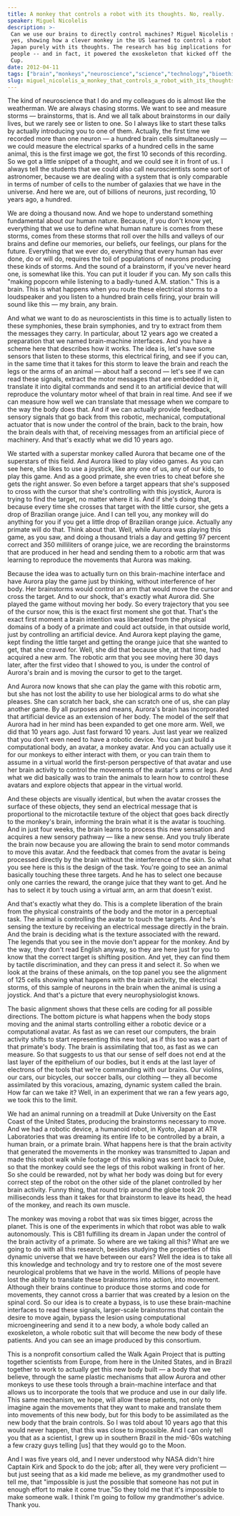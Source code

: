 ```yaml
---
title: A monkey that controls a robot with its thoughts. No, really.
speaker: Miguel Nicolelis
description: >-
 Can we use our brains to directly control machines? Miguel Nicolelis suggests
 yes, showing how a clever monkey in the US learned to control a robot arm in
 Japan purely with its thoughts. The research has big implications for quadraplegic
 people -- and in fact, it powered the exoskeleton that kicked off the 2014 World
 Cup.
date: 2012-04-11
tags: ["brain","monkeys","neuroscience","science","technology","bioethics","mind","primates","biotech","cognitive-science","prosthetics","design","disability","innovation","engineering","programming","invention","robots","bionics"]
slug: miguel_nicolelis_a_monkey_that_controls_a_robot_with_its_thoughts_no_really
---
```


The kind of neuroscience that I do and my colleagues do is almost like the weatherman. We
are always chasing storms. We want to see and measure storms — brainstorms, that is. And
we all talk about brainstorms in our daily lives, but we rarely see or listen to one. So I
always like to start these talks by actually introducing you to one of them. Actually, the
first time we recorded more than one neuron — a hundred brain cells simultaneously — we
could measure the electrical sparks of a hundred cells in the same animal, this is the
first image we got, the first 10 seconds of this recording. So we got a little snippet of
a thought, and we could see it in front of us. I always tell the students that we could
also call neuroscientists some sort of astronomer, because we are dealing with a system
that is only comparable in terms of number of cells to the number of galaxies that we have
in the universe. And here we are, out of billions of neurons, just recording, 10 years
ago, a hundred.

We are doing a thousand now. And we hope to understand something fundamental about our
human nature. Because, if you don't know yet, everything that we use to define what human
nature is comes from these storms, comes from these storms that roll over the hills and
valleys of our brains and define our memories, our beliefs, our feelings, our plans for
the future. Everything that we ever do, everything that every human has ever done, do or
will do, requires the toil of populations of neurons producing these kinds of storms. And
the sound of a brainstorm, if you've never heard one, is somewhat like this. You can put
it louder if you can. My son calls this "making popcorn while listening to a badly-tuned
A.M. station." This is a brain. This is what happens when you route these electrical
storms to a loudspeaker and you listen to a hundred brain cells firing, your brain will
sound like this — my brain, any brain.

And what we want to do as neuroscientists in this time is to actually listen to these
symphonies, these brain symphonies, and try to extract from them the messages they
carry. In particular, about 12 years ago we created a preparation that we named
brain-machine interfaces. And you have a scheme here that describes how it works. The idea
is, let's have some sensors that listen to these storms, this electrical firing, and see
if you can, in the same time that it takes for this storm to leave the brain and reach the
legs or the arms of an animal — about half a second — let's see if we can read these
signals, extract the motor messages that are embedded in it, translate it into digital
commands and send it to an artificial device that will reproduce the voluntary motor wheel
of that brain in real time. And see if we can measure how well we can translate that
message when we compare to the way the body does that. And if we can actually provide
feedback, sensory signals that go back from this robotic, mechanical, computational
actuator that is now under the control of the brain, back to the brain, how the brain
deals with that, of receiving messages from an artificial piece of machinery. And that's
exactly what we did 10 years ago.

We started with a superstar monkey called Aurora that became one of the superstars of this
field. And Aurora liked to play video games. As you can see here, she likes to use a
joystick, like any one of us, any of our kids, to play this game. And as a good primate,
she even tries to cheat before she gets the right answer. So even before a target appears
that she's supposed to cross with the cursor that she's controlling with this joystick,
Aurora is trying to find the target, no matter where it is. And if she's doing that,
because every time she crosses that target with the little cursor, she gets a drop of
Brazilian orange juice. And I can tell you, any monkey will do anything for you if you get
a little drop of Brazilian orange juice. Actually any primate will do that. Think about
that. Well, while Aurora was playing this game, as you saw, and doing a thousand trials a
day and getting 97 percent correct and 350 milliliters of orange juice, we are recording
the brainstorms that are produced in her head and sending them to a robotic arm that was
learning to reproduce the movements that Aurora was making.

Because the idea was to actually turn on this brain-machine interface and have Aurora play
the game just by thinking, without interference of her body. Her brainstorms would control
an arm that would move the cursor and cross the target. And to our shock, that's exactly
what Aurora did. She played the game without moving her body. So every trajectory that you
see of the cursor now, this is the exact first moment she got that. That's the exact first
moment a brain intention was liberated from the physical domains of a body of a primate
and could act outside, in that outside world, just by controlling an artificial device.
And Aurora kept playing the game, kept finding the little target and getting the orange
juice that she wanted to get, that she craved for. Well, she did that because she, at that
time, had acquired a new arm. The robotic arm that you see moving here 30 days later,
after the first video that I showed to you, is under the control of Aurora's brain and is
moving the cursor to get to the target.

And Aurora now knows that she can play the game with this robotic arm, but she has not
lost the ability to use her biological arms to do what she pleases. She can scratch her
back, she can scratch one of us, she can play another game. By all purposes and means,
Aurora's brain has incorporated that artificial device as an extension of her body. The
model of the self that Aurora had in her mind has been expanded to get one more arm. Well,
we did that 10 years ago. Just fast forward 10 years. Just last year we realized that you
don't even need to have a robotic device. You can just build a computational body, an
avatar, a monkey avatar. And you can actually use it for our monkeys to either interact
with them, or you can train them to assume in a virtual world the first-person perspective
of that avatar and use her brain activity to control the movements of the avatar's arms or
legs. And what we did basically was to train the animals to learn how to control these
avatars and explore objects that appear in the virtual world.

And these objects are visually identical, but when the avatar crosses the surface of these
objects, they send an electrical message that is proportional to the microtactile texture
of the object that goes back directly to the monkey's brain, informing the brain what it
is the avatar is touching. And in just four weeks, the brain learns to process this new
sensation and acquires a new sensory pathway — like a new sense. And you truly liberate
the brain now because you are allowing the brain to send motor commands to move this
avatar. And the feedback that comes from the avatar is being processed directly by the
brain without the interference of the skin. So what you see here is this is the design of
the task. You're going to see an animal basically touching these three targets. And he has
to select one because only one carries the reward, the orange juice that they want to get.
And he has to select it by touch using a virtual arm, an arm that doesn't
exist.

And that's exactly what they do. This is a complete liberation of the brain from the
physical constraints of the body and the motor in a perceptual task. The animal is
controlling the avatar to touch the targets. And he's sensing the texture by receiving an
electrical message directly in the brain. And the brain is deciding what is the texture
associated with the reward. The legends that you see in the movie don't appear for the
monkey. And by the way, they don't read English anyway, so they are here just for you to
know that the correct target is shifting position. And yet, they can find them by tactile
discrimination, and they can press it and select it. So when we look at the brains of these
animals, on the top panel you see the alignment of 125 cells showing what happens with the
brain activity, the electrical storms, of this sample of neurons in the brain when the
animal is using a joystick. And that's a picture that every neurophysiologist
knows.

The basic alignment shows that these cells are coding for all possible directions. The
bottom picture is what happens when the body stops moving and the animal starts
controlling either a robotic device or a computational avatar. As fast as we can reset our
computers, the brain activity shifts to start representing this new tool, as if this too
was a part of that primate's body. The brain is assimilating that too, as fast as we can
measure. So that suggests to us that our sense of self does not end at the last layer of
the epithelium of our bodies, but it ends at the last layer of electrons of the tools that
we're commanding with our brains. Our violins, our cars, our bicycles, our soccer balls,
our clothing — they all become assimilated by this voracious, amazing, dynamic system
called the brain. How far can we take it? Well, in an experiment that we ran a few years
ago, we took this to the limit.

We had an animal running on a treadmill at Duke University on the East Coast of the United
States, producing the brainstorms necessary to move. And we had a robotic device, a
humanoid robot, in Kyoto, Japan at ATR Laboratories that was dreaming its entire life to
be controlled by a brain, a human brain, or a primate brain. What happens here is that the
brain activity that generated the movements in the monkey was transmitted to Japan and
made this robot walk while footage of this walking was sent back to Duke, so that the
monkey could see the legs of this robot walking in front of her. So she could be rewarded,
not by what her body was doing but for every correct step of the robot on the other side
of the planet controlled by her brain activity. Funny thing, that round trip around the
globe took 20 milliseconds less than it takes for that brainstorm to leave its head, the
head of the monkey, and reach its own muscle.

The monkey was moving a robot that was six times bigger, across the planet. This is one of
the experiments in which that robot was able to walk autonomously. This is CB1 fulfilling
its dream in Japan under the control of the brain activity of a primate. So where are we
taking all this? What are we going to do with all this research, besides studying the
properties of this dynamic universe that we have between our ears? Well the idea is to
take all this knowledge and technology and try to restore one of the most severe
neurological problems that we have in the world. Millions of people have lost the ability
to translate these brainstorms into action, into movement. Although their brains continue
to produce those storms and code for movements, they cannot cross a barrier that was
created by a lesion on the spinal cord. So our idea is to create a bypass, is to use these
brain-machine interfaces to read these signals, larger-scale brainstorms that contain the
desire to move again, bypass the lesion using computational microengineering and send it
to a new body, a whole body called an exoskeleton, a whole robotic suit that will become
the new body of these patients. And you can see an image produced by this
consortium.

This is a nonprofit consortium called the Walk Again Project that is putting together
scientists from Europe, from here in the United States, and in Brazil together to work to
actually get this new body built — a body that we believe, through the same plastic
mechanisms that allow Aurora and other monkeys to use these tools through a brain-machine
interface and that allows us to incorporate the tools that we produce and use in our daily
life. This same mechanism, we hope, will allow these patients, not only to imagine again
the movements that they want to make and translate them into movements of this new body,
but for this body to be assimilated as the new body that the brain controls. So I was told
about 10 years ago that this would never happen, that this was close to impossible. And I
can only tell you that as a scientist, I grew up in southern Brazil in the mid-'60s
watching a few crazy guys telling [us] that they would go to the Moon.

And I was five years old, and I never understood why NASA didn't hire Captain Kirk and
Spock to do the job; after all, they were very proficient — but just seeing that as a kid
made me believe, as my grandmother used to tell me, that "impossible is just the possible
that someone has not put in enough effort to make it come true."So they told me that it's
impossible to make someone walk. I think I'm going to follow my grandmother's advice. Thank
you.

<!--
ad_duration=3.33
event="TEDMED 2012"
external_start_time=0
has_talk_citation=0
intro_duration=11.82
is_subtitle_required="False"
is_talk_featured="True"
language="en"
language_swap="False"
native_language="en"
number_of_related_talks=6
number_of_speakers=1
number_of_subtitled_videos=32
number_of_tags=19
number_of_talk_download_languages=32
number_of_talk_more_resources=1
number_of_talk_recommendations=0
number_of_talks_take_actions=0
post_ad_duration=0.83
published_timestamp="2013-02-18 16:11:03"
recording_date="2012-04-11"
speaker_description="Neuroscientist"
speaker_is_published=1
speaker_name="Miguel Nicolelis"
talk_name="A monkey that controls a robot with its thoughts. No, really."
talks_tags=["brain","monkeys","neuroscience","science","technology","bioethics","mind","primates","biotech","cognitive-science","prosthetics","design","disability","innovation","engineering","programming","invention","robots","bionics"]
talks_take_action=[]
url_audio="https://download.ted.com/talks/MiguelNicolelis_2012P.mp3?apikey=acme-roadrunner"
url_photo_speaker="https://pe.tedcdn.com/images/ted/8c813de422824747f888852865ffda3a61e1b04f_254x191.jpg"
url_photo_talk="https://pe.tedcdn.com/images/ted/9759b9b5b08c13a29a320b10ea37110f439795c4_1600x1200.jpg"
url_webpage="https://www.ted.com/talks/miguel_nicolelis_a_monkey_that_controls_a_robot_with_its_thoughts_no_really"
video_type_name="TED Stage Talk"
-->